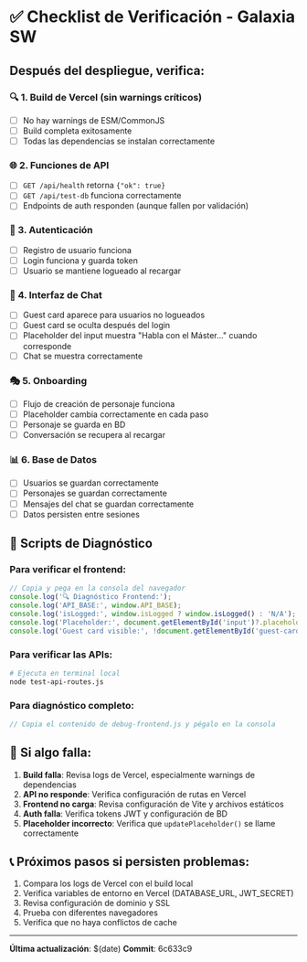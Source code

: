 # ✅ Checklist de Verificación - Galaxia SW

## Después del despliegue, verifica:

### 🔍 1. Build de Vercel (sin warnings críticos)
- [ ] No hay warnings de ESM/CommonJS
- [ ] Build completa exitosamente
- [ ] Todas las dependencias se instalan correctamente

### 🌐 2. Funciones de API
- [ ] `GET /api/health` retorna `{"ok": true}`
- [ ] `GET /api/test-db` funciona correctamente
- [ ] Endpoints de auth responden (aunque fallen por validación)

### 🔐 3. Autenticación
- [ ] Registro de usuario funciona
- [ ] Login funciona y guarda token
- [ ] Usuario se mantiene logueado al recargar

### 💬 4. Interfaz de Chat
- [ ] Guest card aparece para usuarios no logueados
- [ ] Guest card se oculta después del login
- [ ] Placeholder del input muestra "Habla con el Máster…" cuando corresponde
- [ ] Chat se muestra correctamente

### 🎭 5. Onboarding
- [ ] Flujo de creación de personaje funciona
- [ ] Placeholder cambia correctamente en cada paso
- [ ] Personaje se guarda en BD
- [ ] Conversación se recupera al recargar

### 📊 6. Base de Datos
- [ ] Usuarios se guardan correctamente
- [ ] Personajes se guardan correctamente
- [ ] Mensajes del chat se guardan correctamente
- [ ] Datos persisten entre sesiones

## 🔧 Scripts de Diagnóstico

### Para verificar el frontend:
```javascript
// Copia y pega en la consola del navegador
console.log('🔍 Diagnóstico Frontend:');
console.log('API_BASE:', window.API_BASE);
console.log('isLogged:', window.isLogged ? window.isLogged() : 'N/A');
console.log('Placeholder:', document.getElementById('input')?.placeholder);
console.log('Guest card visible:', !document.getElementById('guest-card')?.hidden);
```

### Para verificar las APIs:
```bash
# Ejecuta en terminal local
node test-api-routes.js
```

### Para diagnóstico completo:
```javascript
// Copia el contenido de debug-frontend.js y pégalo en la consola
```

## 🚨 Si algo falla:

1. **Build falla**: Revisa logs de Vercel, especialmente warnings de dependencias
2. **API no responde**: Verifica configuración de rutas en Vercel
3. **Frontend no carga**: Revisa configuración de Vite y archivos estáticos
4. **Auth falla**: Verifica tokens JWT y configuración de BD
5. **Placeholder incorrecto**: Verifica que `updatePlaceholder()` se llame correctamente

## 📞 Próximos pasos si persisten problemas:

1. Compara los logs de Vercel con el build local
2. Verifica variables de entorno en Vercel (DATABASE_URL, JWT_SECRET)
3. Revisa configuración de dominio y SSL
4. Prueba con diferentes navegadores
5. Verifica que no haya conflictos de cache

---
**Última actualización**: $(date)
**Commit**: 6c633c9
